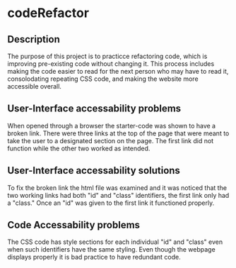 # codeRefactor

## Description

The purpose of this project is to practicce refactoring code, which is improving pre-existing code without changing it. This process includes making the code easier to read for the next person who may have to read it, consolodating repeating CSS code, and making the website more accessible overall. 

## User-Interface accessability problems

When opened through a browser the starter-code was shown to have a broken link. There were three links at the top of the page that were meant to take the user to a designated section on the page. The first link did not function while the other two worked as intended.

## User-Interface accessability solutions

To fix the broken link the html file was examined and it was noticed that the two working links had both "id" and "class" identifiers, the first link only had a "class." Once an "id" was given to the first link it functioned properly. 

## Code Accessability problems

The CSS code has style sections for each individual "id" and "class" even when such identifiers have the same styling. Even though the webpage displays properly it is bad practice to have redundant code. 